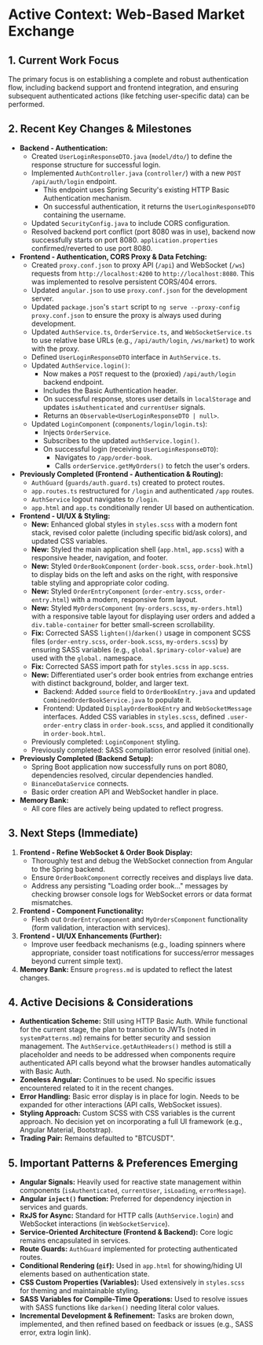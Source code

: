 # Active Context: Web-Based Market Exchange

## 1. Current Work Focus

The primary focus is on establishing a complete and robust authentication flow, including backend support and frontend integration, and ensuring subsequent authenticated actions (like fetching user-specific data) can be performed.

## 2. Recent Key Changes & Milestones

- **Backend - Authentication:**
    -   Created `UserLoginResponseDTO.java` (`model/dto/`) to define the response structure for successful login.
    -   Implemented `AuthController.java` (`controller/`) with a new `POST /api/auth/login` endpoint.
        -   This endpoint uses Spring Security's existing HTTP Basic Authentication mechanism.
        -   On successful authentication, it returns the `UserLoginResponseDTO` containing the username.
    -   Updated `SecurityConfig.java` to include CORS configuration.
    -   Resolved backend port conflict (port 8080 was in use), backend now successfully starts on port 8080. `application.properties` confirmed/reverted to use port 8080.
- **Frontend - Authentication, CORS Proxy & Data Fetching:**
    -   Created `proxy.conf.json` to proxy API (`/api`) and WebSocket (`/ws`) requests from `http://localhost:4200` to `http://localhost:8080`. This was implemented to resolve persistent CORS/404 errors.
    -   Updated `angular.json` to use `proxy.conf.json` for the development server.
    -   Updated `package.json`'s `start` script to `ng serve --proxy-config proxy.conf.json` to ensure the proxy is always used during development.
    -   Updated `AuthService.ts`, `OrderService.ts`, and `WebSocketService.ts` to use relative base URLs (e.g., `/api/auth/login`, `/ws/market`) to work with the proxy.
    -   Defined `UserLoginResponseDTO` interface in `AuthService.ts`.
    -   Updated `AuthService.login()`:
        -   Now makes a `POST` request to the (proxied) `/api/auth/login` backend endpoint.
        -   Includes the Basic Authentication header.
        -   On successful response, stores user details in `localStorage` and updates `isAuthenticated` and `currentUser` signals.
        -   Returns an `Observable<UserLoginResponseDTO | null>`.
    -   Updated `LoginComponent` (`components/login/login.ts`):
        -   Injects `OrderService`.
        -   Subscribes to the updated `authService.login()`.
        -   On successful login (receiving `UserLoginResponseDTO`):
            -   Navigates to `/app/order-book`.
            -   Calls `orderService.getMyOrders()` to fetch the user's orders.
- **Previously Completed (Frontend - Authentication & Routing):**
    -   `AuthGuard` (`guards/auth.guard.ts`) created to protect routes.
    -   `app.routes.ts` restructured for `/login` and authenticated `/app` routes.
    -   `AuthService` logout navigates to `/login`.
    -   `app.html` and `app.ts` conditionally render UI based on authentication.
- **Frontend - UI/UX & Styling:**
    -   **New:** Enhanced global styles in `styles.scss` with a modern font stack, revised color palette (including specific bid/ask colors), and updated CSS variables.
    -   **New:** Styled the main application shell (`app.html`, `app.scss`) with a responsive header, navigation, and footer.
    -   **New:** Styled `OrderBookComponent` (`order-book.scss`, `order-book.html`) to display bids on the left and asks on the right, with responsive table styling and appropriate color coding.
    -   **New:** Styled `OrderEntryComponent` (`order-entry.scss`, `order-entry.html`) with a modern, responsive form layout.
    -   **New:** Styled `MyOrdersComponent` (`my-orders.scss`, `my-orders.html`) with a responsive table layout for displaying user orders and added a `div.table-container` for better small-screen scrollability.
    -   **Fix:** Corrected SASS `lighten()`/`darken()` usage in component SCSS files (`order-entry.scss`, `order-book.scss`, `my-orders.scss`) by ensuring SASS variables (e.g., `global.$primary-color-value`) are used with the `global.` namespace.
    -   **Fix:** Corrected SASS import path for `styles.scss` in `app.scss`.
    -   **New:** Differentiated user's order book entries from exchange entries with distinct background, bolder, and larger text.
        -   Backend: Added `source` field to `OrderBookEntry.java` and updated `CombinedOrderBookService.java` to populate it.
        -   Frontend: Updated `DisplayOrderBookEntry` and `WebSocketMessage` interfaces. Added CSS variables in `styles.scss`, defined `.user-order-entry` class in `order-book.scss`, and applied it conditionally in `order-book.html`.
    -   Previously completed: `LoginComponent` styling.
    -   Previously completed: SASS compilation error resolved (initial one).
- **Previously Completed (Backend Setup):**
    -   Spring Boot application now successfully runs on port 8080, dependencies resolved, circular dependencies handled.
    -   `BinanceDataService` connects.
    -   Basic order creation API and WebSocket handler in place.
- **Memory Bank:**
    -   All core files are actively being updated to reflect progress.

## 3. Next Steps (Immediate)

1.  **Frontend - Refine WebSocket & Order Book Display:**
    -   Thoroughly test and debug the WebSocket connection from Angular to the Spring backend.
    -   Ensure `OrderBookComponent` correctly receives and displays live data.
    -   Address any persisting "Loading order book..." messages by checking browser console logs for WebSocket errors or data format mismatches.
2.  **Frontend - Component Functionality:**
    -   Flesh out `OrderEntryComponent` and `MyOrdersComponent` functionality (form validation, interaction with services).
3.  **Frontend - UI/UX Enhancements (Further):**
    -   Improve user feedback mechanisms (e.g., loading spinners where appropriate, consider toast notifications for success/error messages beyond current simple text).
4.  **Memory Bank:** Ensure `progress.md` is updated to reflect the latest changes.

## 4. Active Decisions & Considerations

-   **Authentication Scheme:** Still using HTTP Basic Auth. While functional for the current stage, the plan to transition to JWTs (noted in `systemPatterns.md`) remains for better security and session management. The `AuthService.getAuthHeaders()` method is still a placeholder and needs to be addressed when components require authenticated API calls beyond what the browser handles automatically with Basic Auth.
-   **Zoneless Angular:** Continues to be used. No specific issues encountered related to it in the recent changes.
-   **Error Handling:** Basic error display is in place for login. Needs to be expanded for other interactions (API calls, WebSocket issues).
-   **Styling Approach:** Custom SCSS with CSS variables is the current approach. No decision yet on incorporating a full UI framework (e.g., Angular Material, Bootstrap).
-   **Trading Pair:** Remains defaulted to "BTCUSDT".

## 5. Important Patterns & Preferences Emerging

-   **Angular Signals:** Heavily used for reactive state management within components (`isAuthenticated`, `currentUser`, `isLoading`, `errorMessage`).
-   **Angular `inject()` function:** Preferred for dependency injection in services and guards.
-   **RxJS for Async:** Standard for HTTP calls (`AuthService.login`) and WebSocket interactions (in `WebSocketService`).
-   **Service-Oriented Architecture (Frontend & Backend):** Core logic remains encapsulated in services.
-   **Route Guards:** `AuthGuard` implemented for protecting authenticated routes.
-   **Conditional Rendering (`@if`):** Used in `app.html` for showing/hiding UI elements based on authentication state.
-   **CSS Custom Properties (Variables):** Used extensively in `styles.scss` for theming and maintainable styling.
-   **SASS Variables for Compile-Time Operations:** Used to resolve issues with SASS functions like `darken()` needing literal color values.
-   **Incremental Development & Refinement:** Tasks are broken down, implemented, and then refined based on feedback or issues (e.g., SASS error, extra login link).
